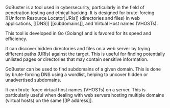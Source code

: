 GoBuster is a tool used in cybersecurity, particularly in the field of penetration testing and ethical hacking. It is designed for brute-forcing [[Uniform Resource Locator|URIs]] (directories and files) in web applications, [[DNS]] [[subdomains]], and Virtual Host names (VHOSTs). 

This tool is developed in Go (Golang) and is favored for its speed and efficiency.

It can discover hidden directories and files on a web server by trying different paths (URIs) against the target. This is useful for finding potentially unlisted pages or directories that may contain sensitive information.

GoBuster can be used to find subdomains of a given domain. This is done by brute-forcing DNS using a wordlist, helping to uncover hidden or unadvertised subdomains. 

It can brute-force virtual host names (VHOSTs) on a server. This is particularly useful when dealing with web servers hosting multiple domains (virtual hosts) on the same [[IP address]].